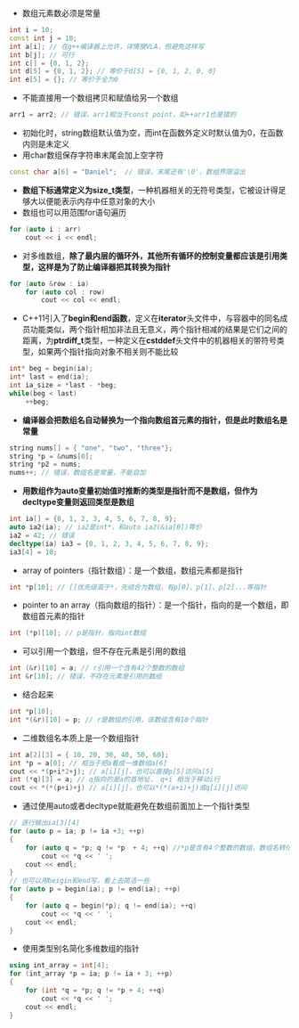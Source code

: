 * 数组元素数必须是常量
```cpp
int i = 10;
const int j = 10;
int a[i]; // 在g++编译器上允许，详情搜VLA，但避免这样写
int b[j]; // 可行
int c[] = {0, 1, 2};
int d[5] = {0, 1, 2}; // 等价于d[5] = {0, 1, 2, 0, 0}
int e[5] = {}; // 等价于全为0
```
* 不能直接用一个数组拷贝和赋值给另一个数组
```cpp
arr1 = arr2; // 错误，arr1相当于const point，如++arr1也是错的
```
* 初始化时，string数组默认值为空，而int在函数外定义时默认值为0，在函数内则是未定义
* 用char数组保存字符串末尾会加上空字符
```cpp
const char a[6] = "Daniel";  // 错误，末尾还有'\0'，数组界限溢出
```
* **数组下标通常定义为size_t类型**，一种机器相关的无符号类型，它被设计得足够大以便能表示内存中任意对象的大小
* 数组也可以用范围for语句遍历
```cpp
for (auto i : arr)
    cout << i << endl;
```
* 对多维数组，**除了最内层的循环外，其他所有循环的控制变量都应该是引用类型，这样是为了防止编译器把其转换为指针**
```cpp
for (auto &row : ia)
    for (auto col : row)
        cout << col << endl;
```
* C++11引入了**begin和end函数**，定义在**iterator**头文件中，与容器中的同名成员功能类似，两个指针相加非法且无意义，两个指针相减的结果是它们之间的距离，为**ptrdiff_t**类型，一种定义在**cstddef**头文件中的机器相关的带符号类型，如果两个指针指向对象不相关则不能比较
```cpp
int* beg = begin(ia);
int* last = end(ia);
int ia_size = *last - *beg;
while(beg < last)
    ++beg;
```
* **编译器会把数组名自动替换为一个指向数组首元素的指针，但是此时数组名是常量**
```cpp
string nums[] = { "one", "two", "three"};
string *p = &nums[0];
string *p2 = nums;
nums++; // 错误，数组名是常量，不能自加
```
* **用数组作为auto变量初始值时推断的类型是指针而不是数组，但作为decltype变量则返回类型是数组**
```cpp
int ia[] = {0, 1, 2, 3, 4, 5, 6, 7, 8, 9};
auto ia2(ia); // ia2是int*，和auto ia2(&ia[0])等价
ia2 = 42; // 错误
decltype(ia) ia3 = {0, 1, 2, 3, 4, 5, 6, 7, 8, 9};
ia3[4] = 10;
```
* array of pointers（指针数组）：是一个数组，数组元素都是指针
```cpp
int *p[10]; // []优先级高于*，先结合为数组，有p[0]、p[1]、p[2]...等指针
```
* pointer to an array（指向数组的指针）：是一个指针，指向的是一个数组，即数组首元素的指针
```cpp
int (*p)[10]; // p是指针，指向int数组
```
* 可以引用一个数组，但不存在元素是引用的数组
```cpp
int (&r)[10] = a; // r引用一个含有42个整数的数组
int &r[10]; // 错误，不存在元素是引用的数组
```
* 结合起来
```cpp
int *p[10];
int *(&r)[10] = p; // r是数组的引用，该数组含有10个指针
```
* 二维数组名本质上是一个数组指针
```cpp
int a[2][3] = { 10, 20, 30, 40, 50, 60};
int *p = a[0]; // 相当于把a看成一维数组a[6]
cout << *(p+i*2+j); // a[i][j]，也可以直接p[5]访问a[5]
int (*q)[3] = a; // q指向的是a的首地址， q+i 相当于移动i行
cout << *(*(p+i)+j) // a[i][j]，也可以*(*(a+i)+j)或q[i][j]访问
```
* 通过使用auto或者decltype就能避免在数组前面加上一个指针类型
```cpp
// 逐行输出ia[3][4]
for (auto p = ia; p != ia +3; ++p)
{
    for (auto q = *p; q != *p  + 4; ++q) //*p是含有4个整数的数组，数组名转化为指针
        cout << *q << ' ';
    cout << endl;
}
// 也可以用beigin和end写，看上去简洁一些
for (auto p = begin(ia); p != end(ia); ++p)
{
    for (auto q = begin(*p); q != end(ia); ++q)
        cout << *q << ' ';
    cout << endl;
}
```
* 使用类型别名简化多维数组的指针
```cpp
using int_array = int[4];
for (int_array *p = ia; p != ia + 3; ++p)
{
    for (int *q = *p; q != *p + 4; ++q)
        cout << *q << ' ';
    cout << endl;
}
```
